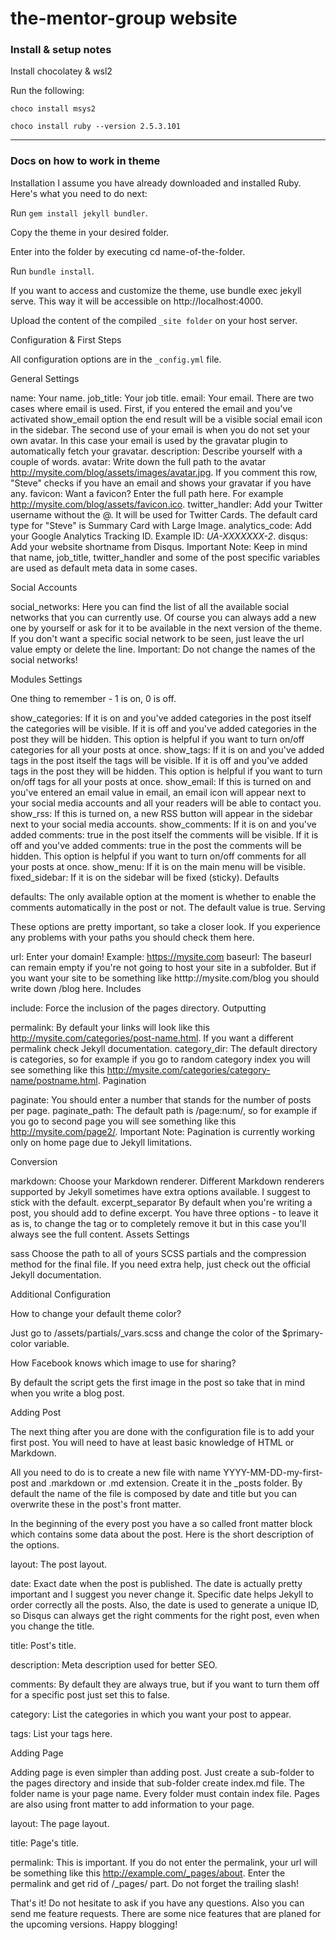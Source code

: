 # the-mentor-group website

### Install & setup notes

Install chocolatey & wsl2

Run the following: 

```choco install msys2```

```choco install ruby --version 2.5.3.101```

------------------------------------------

### Docs on how to work in theme

Installation
I assume you have already downloaded and installed Ruby. Here's what you need to do next:

Run ```gem install jekyll bundler```.

Copy the theme in your desired folder.

Enter into the folder by executing cd name-of-the-folder.

Run ```bundle install```.

If you want to access and customize the theme, use bundle exec jekyll serve. This way it will be accessible on http://localhost:4000.

Upload the content of the compiled ```_site folder``` on your host server.

Configuration & First Steps

All configuration options are in the ```_config.yml``` file.


General Settings

name: Your name.
job_title: Your job title.
email: Your email. There are two cases where email is used. First, if you entered the email and you've activated show_email option the end result will be a visible social email icon in the sidebar. The second use of your email is when you do not set your own avatar. In this case your email is used by the gravatar plugin to automatically fetch your gravatar.
description: Describe yourself with a couple of words.
avatar: Write down the full path to the avatar http://mysite.com/blog/assets/images/avatar.jpg. If you comment this row, "Steve" checks if you have an email and shows your gravatar if you have any.
favicon: Want a favicon? Enter the full path here. For example http://mysite.com/blog/assets/favicon.ico.
twitter_handler: Add your Twitter username without the @. It will be used for Twitter Cards. The default card type for "Steve" is Summary Card with Large Image.
analytics_code: Add your Google Analytics Tracking ID. Example ID: *UA-XXXXXXX-2*.
disqus: Add your website shortname from Disqus.
Important Note: Keep in mind that name, job_title, twitter_handler and some of the post specific variables are used as default meta data in some cases.

Social Accounts

social_networks: Here you can find the list of all the available social networks that you can currently use. Of course you can always add a new one by yourself or ask for it to be available in the next version of the theme. If you don't want a specific social network to be seen, just leave the url value empty or delete the line.
Important: Do not change the names of the social networks!

Modules Settings

One thing to remember - 1 is on, 0 is off.

show_categories: If it is on and you've added categories in the post itself the categories will be visible. If it is off and you've added categories in the post they will be hidden. This option is helpful if you want to turn on/off categories for all your posts at once.
show_tags: If it is on and you've added tags in the post itself the tags will be visible. If it is off and you've added tags in the post they will be hidden. This option is helpful if you want to turn on/off tags for all your posts at once.
show_email: If this is turned on and you've entered an email value in email, an email icon will appear next to your social media accounts and all your readers will be able to contact you.
show_rss: If this is turned on, a new RSS button will appear in the sidebar next to your social media accounts.
show_comments: If it is on and you've added comments: true in the post itself the comments will be visible. If it is off and you've added comments: true in the post the comments will be hidden. This option is helpful if you want to turn on/off comments for all your posts at once.
show_menu: If it is on the main menu will be visible.
fixed_sidebar: If it is on the sidebar will be fixed (sticky).
Defaults

defaults: The only available option at the moment is whether to enable the comments automatically in the post or not. The default value is true.
Serving

These options are pretty important, so take a closer look. If you experience any problems with your paths you should check them here.

url: Enter your domain! Example: https://mysite.com
baseurl: The baseurl can remain empty if you're not going to host your site in a subfolder. But if you want your site to be something like htttp://mysite.com/blog you should write down /blog here.
Includes

include: Force the inclusion of the pages directory.
Outputting

permalink: By default your links will look like this http://mysite.com/categories/post-name.html. If you want a different permalink check Jekyll documentation.
category_dir: The default directory is categories, so for example if you go to random category index you will see something like this http://mysite.com/categories/category-name/postname.html.
Pagination

paginate: You should enter a number that stands for the number of posts per page.
paginate_path: The default path is /page:num/, so for example if you go to second page you will see something like this http://mysite.com/page2/.
Important Note: Pagination is currently working only on home page due to Jekyll limitations.

Conversion

markdown: Choose your Markdown renderer. Different Markdown renderers supported by Jekyll sometimes have extra options available. I suggest to stick with the default.
excerpt_separator By default when you're writing a post, you should add <!--more--> to define excerpt. You have three options - to leave it as is, to change the tag or to completely remove it but in this case you'll always see the full content.
Assets Settings

sass Choose the path to all of yours SCSS partials and the compression method for the final file.
If you need extra help, just check out the official Jekyll documentation.

Additional Configuration

How to change your default theme color?

Just go to /assets/partials/_vars.scss and change the color of the $primary-color variable.

How Facebook knows which image to use for sharing?

By default the script gets the first image in the post so take that in mind when you write a blog post.

Adding Post

The next thing after you are done with the configuration file is to add your first post. You will need to have at least basic knowledge of HTML or Markdown.

All you need to do is to create a new file with name YYYY-MM-DD-my-first-post and .markdown or .md extension. Create it in the _posts folder. By default the name of the file is composed by date and title but you can overwrite these in the post's front matter.

In the beginning of the every post you have a so called front matter block which contains some data about the post. Here is the short description of the options.

layout: The post layout.

date: Exact date when the post is published. The date is actually pretty important and I suggest you never change it. Specific date helps Jekyll to order correctly all the posts. Also, the date is used to generate a unique ID, so Disqus can always get the right comments for the right post, even when you change the title.

title: Post's title.

description: Meta description used for better SEO.

comments: By default they are always true, but if you want to turn them off for a specific post just set this to false.

category: List the categories in which you want your post to appear.

tags: List your tags here.

Adding Page

Adding page is even simpler than adding post. Just create a sub-folder to the pages directory and inside that sub-folder create index.md file. The folder name is your page name. Every folder must contain index file. Pages are also using front matter to add information to your page.

layout: The page layout.

title: Page's title.

permalink: This is important. If you do not enter the permalink, your url will be something like this http://example.com/_pages/about. Enter the permalink and get rid of /_pages/ part. Do not forget the trailing slash!

That's it! Do not hesitate to ask if you have any questions. Also you can send me feature requests. There are some nice features that are planed for the upcoming versions. Happy blogging!
